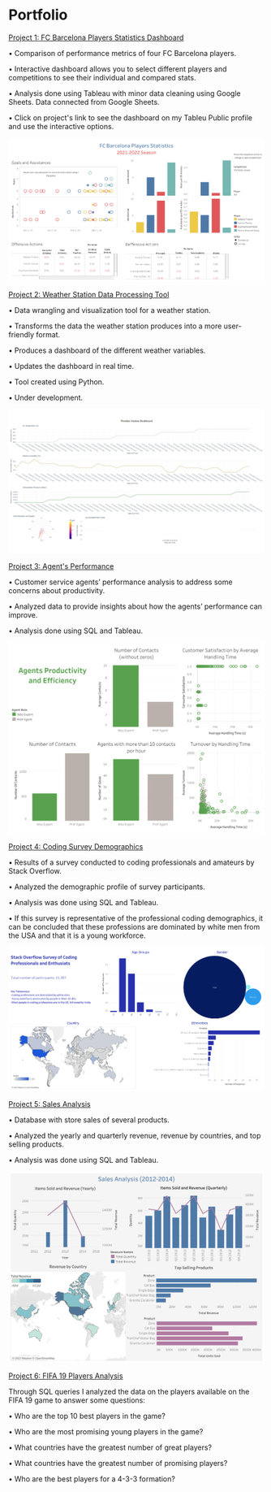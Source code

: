 # Portfolio
[Project 1: FC Barcelona Players Statistics Dashboard](https://public.tableau.com/app/profile/elvis.torres/viz/FCBarcelonaPlayersStatistics/SummaryDashboard)

•	Comparison of performance metrics of four FC Barcelona players.

•	Interactive dashboard allows you to select different players and competitions to see their individual and compared stats.

•	Analysis done using Tableau with minor data cleaning using Google Sheets. Data connected from Google Sheets.

•	Click on project's link to see the dashboard on my Tableu Public profile and use the interactive options.

![](https://github.com/ElvisTorres/Portfolio/blob/gh-pages/Images/FC%20Barcelona%20Summary%20Dashboard.png)


[Project 2: Weather Station Data Processing Tool](https://github.com/ElvisTorres/Weather_Station)

•	Data wrangling and visualization tool for a weather station.

•	Transforms the data the weather station produces into a more user-friendly format.

•	Produces a dashboard of the different weather variables.

•	Updates the dashboard in real time.

•	Tool created using Python.

•	Under development.

![](https://github.com/ElvisTorres/Weather_Station/raw/master/Weather%20Station%20Dashboard.JPG)


[Project 3: Agent's Performance](https://github.com/ElvisTorres/Agents_Performance)

•	Customer service agents’ performance analysis to address some concerns about productivity.

•	Analyzed data to provide insights about how the agents’ performance can improve.

•	Analysis done using SQL and Tableau.

![](https://github.com/ElvisTorres/Portfolio/raw/gh-pages/Images/Dashboard.png)


[Project 4: Coding Survey Demographics](https://github.com/ElvisTorres/Coding_Survey)

• Results of a survey conducted to coding professionals and amateurs by Stack Overflow.

• Analyzed the demographic profile of survey participants.

• Analysis was done using SQL and Tableau.

• If this survey is representative of the professional coding demographics, it can be concluded that these professions are dominated by white men from the USA and that it is a young workforce.

![](https://github.com/ElvisTorres/Coding_Survey/raw/main/Dashboard%20Coding%20Survey%20Demographics.png)



[Project 5: Sales Analysis](https://github.com/ElvisTorres/Sales_Analysis)

• Database with store sales of several products.

• Analyzed the yearly and quarterly revenue, revenue by countries, and top selling products.

• Analysis was done using SQL and Tableau.

![](https://github.com/ElvisTorres/Sales_Analysis/raw/main/Dashboard%20Sales%20Analysis.png)



[Project 6: FIFA 19 Players Analysis](https://github.com/ElvisTorres/FIFA_19_Players)

Through SQL queries I analyzed the data on the players available on the FIFA 19 game to answer some questions:

•	Who are the top 10 best players in the game?

•	Who are the most promising young players in the game?

•	What countries have the greatest number of great players?

•	What countries have the greatest number of promising players?

•	Who are the best players for a 4-3-3 formation?
